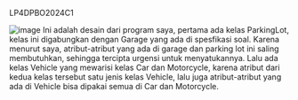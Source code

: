  LP4DPBO2024C1

![image](https://github.com/rakhargo/LP4DPBO2024C1/assets/117525800/af21a969-3ed2-45d2-8608-db5808a38f0c)
Ini adalah desain dari program saya, pertama ada kelas ParkingLot, kelas ini digabungkan dengan Garage yang ada di spesfikasi soal. Karena menurut saya, atribut-atribut yang ada di garage dan parking lot ini saling membutuhkan, sehingga tercipta urgensi untuk menyatukannya. Lalu ada kelas Vehicle yang mewarisi kelas Car dan Motorcycle, karena atribut dari kedua kelas tersebut satu jenis kelas Vehicle, lalu juga atribut-atribut yang ada di Vehicle bisa dipakai semua di Car dan Motorcycle.
